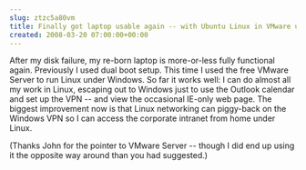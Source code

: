 ```yaml
---  
slug: ztzc5a80vm
title: Finally got laptop usable again -- with Ubuntu Linux in VMware under Windows
created: 2008-03-20 07:00:00+00:00
---  
```


After my disk failure, my re-born laptop is more-or-less fully functional again.  Previously I used dual boot setup.  This time I used the free VMware Server to run Linux under Windows.  So far it works well: I can do almost all my work in Linux, escaping out to Windows just to use the Outlook calendar and set up the VPN -- and view the occasional IE-only web page.  The biggest improvement now is that Linux networking can piggy-back on the Windows VPN so I can access the corporate  intranet from home under Linux.

(Thanks John for the pointer to VMware Server -- though I did end up using it the opposite way around than you had suggested.)



